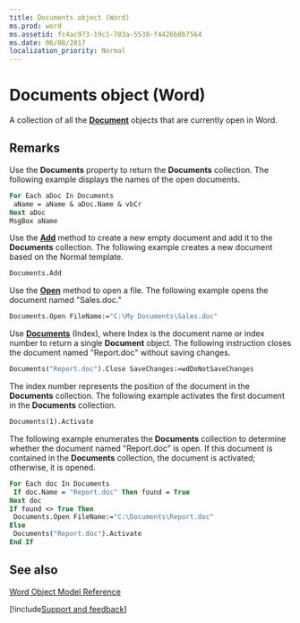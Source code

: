```yaml
---
title: Documents object (Word)
ms.prod: word
ms.assetid: fc4ac973-19c1-703a-5538-f4426b8b7564
ms.date: 06/08/2017
localization_priority: Normal
---
```



# Documents object (Word)

A collection of all the **[Document](Word.Document.md)** objects that are currently open in Word.


## Remarks

Use the **Documents** property to return the **Documents** collection. The following example displays the names of the open documents.


```vb
For Each aDoc In Documents 
 aName = aName & aDoc.Name & vbCr 
Next aDoc 
MsgBox aName
```

Use the **[Add](Word.Documents.Add.md)** method to create a new empty document and add it to the **Documents** collection. The following example creates a new document based on the Normal template.




```vb
Documents.Add
```

Use the **[Open](Word.Documents.Open.md)** method to open a file. The following example opens the document named "Sales.doc."




```vb
Documents.Open FileName:="C:\My Documents\Sales.doc"
```

Use **[Documents](Word.Application.Documents.md)** (Index), where Index is the document name or index number to return a single **Document** object. The following instruction closes the document named "Report.doc" without saving changes.




```vb
Documents("Report.doc").Close SaveChanges:=wdDoNotSaveChanges
```

The index number represents the position of the document in the **Documents** collection. The following example activates the first document in the **Documents** collection.




```vb
Documents(1).Activate
```

The following example enumerates the **Documents** collection to determine whether the document named "Report.doc" is open. If this document is contained in the **Documents** collection, the document is activated; otherwise, it is opened.




```vb
For Each doc In Documents 
 If doc.Name = "Report.doc" Then found = True 
Next doc 
If found <> True Then 
 Documents.Open FileName:="C:\Documents\Report.doc" 
Else 
 Documents("Report.doc").Activate 
End If
```


## See also



[Word Object Model Reference](overview/Word/object-model.md)

[!include[Support and feedback](~/includes/feedback-boilerplate.md)]
